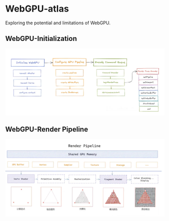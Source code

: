 # WebGPU-atlas
Exploring the potential and limitations of WebGPU.

## WebGPU-Initialization
![WebGPU初始化](./assets/webgpu-initialize.png)

## WebGPU-Render Pipeline
![WebGPU渲染管线](./assets/render-pipeline.png)